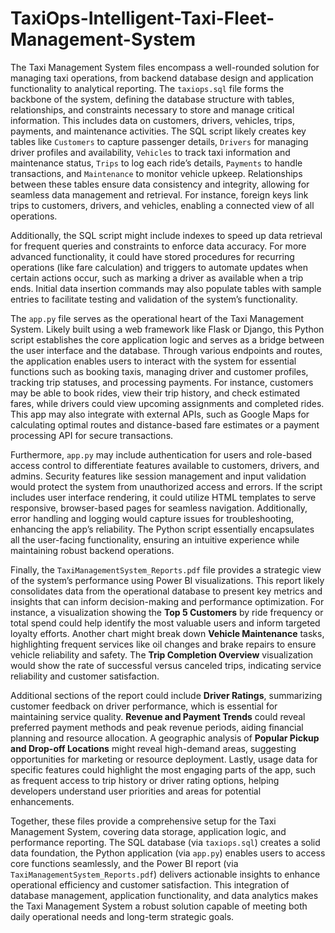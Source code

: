 # TaxiOps-Intelligent-Taxi-Fleet-Management-System

The Taxi Management System files encompass a well-rounded solution for managing taxi operations, from backend database design and application functionality to analytical reporting. The `taxiops.sql` file forms the backbone of the system, defining the database structure with tables, relationships, and constraints necessary to store and manage critical information. This includes data on customers, drivers, vehicles, trips, payments, and maintenance activities. The SQL script likely creates key tables like `Customers` to capture passenger details, `Drivers` for managing driver profiles and availability, `Vehicles` to track taxi information and maintenance status, `Trips` to log each ride’s details, `Payments` to handle transactions, and `Maintenance` to monitor vehicle upkeep. Relationships between these tables ensure data consistency and integrity, allowing for seamless data management and retrieval. For instance, foreign keys link trips to customers, drivers, and vehicles, enabling a connected view of all operations.
                        
Additionally, the SQL script might include indexes to speed up data retrieval for frequent queries and constraints to enforce data accuracy. For more advanced functionality, it could have stored procedures for recurring operations (like fare calculation) and triggers to automate updates when certain actions occur, such as marking a driver as available when a trip ends. Initial data insertion commands may also populate tables with sample entries to facilitate testing and validation of the system’s functionality.

The `app.py` file serves as the operational heart of the Taxi Management System. Likely built using a web framework like Flask or Django, this Python script establishes the core application logic and serves as a bridge between the user interface and the database. Through various endpoints and routes, the application enables users to interact with the system for essential functions such as booking taxis, managing driver and customer profiles, tracking trip statuses, and processing payments. For instance, customers may be able to book rides, view their trip history, and check estimated fares, while drivers could view upcoming assignments and completed rides. This app may also integrate with external APIs, such as Google Maps for calculating optimal routes and distance-based fare estimates or a payment processing API for secure transactions.

Furthermore, `app.py` may include authentication for users and role-based access control to differentiate features available to customers, drivers, and admins. Security features like session management and input validation would protect the system from unauthorized access and errors. If the script includes user interface rendering, it could utilize HTML templates to serve responsive, browser-based pages for seamless navigation. Additionally, error handling and logging would capture issues for troubleshooting, enhancing the app’s reliability. The Python script essentially encapsulates all the user-facing functionality, ensuring an intuitive experience while maintaining robust backend operations.

Finally, the `TaxiManagementSystem_Reports.pdf` file provides a strategic view of the system’s performance using Power BI visualizations. This report likely consolidates data from the operational database to present key metrics and insights that can inform decision-making and performance optimization. For instance, a visualization showing the **Top 5 Customers** by ride frequency or total spend could help identify the most valuable users and inform targeted loyalty efforts. Another chart might break down **Vehicle Maintenance** tasks, highlighting frequent services like oil changes and brake repairs to ensure vehicle reliability and safety. The **Trip Completion Overview** visualization would show the rate of successful versus canceled trips, indicating service reliability and customer satisfaction.

Additional sections of the report could include **Driver Ratings**, summarizing customer feedback on driver performance, which is essential for maintaining service quality. **Revenue and Payment Trends** could reveal preferred payment methods and peak revenue periods, aiding financial planning and resource allocation. A geographic analysis of **Popular Pickup and Drop-off Locations** might reveal high-demand areas, suggesting opportunities for marketing or resource deployment. Lastly, usage data for specific features could highlight the most engaging parts of the app, such as frequent access to trip history or driver rating options, helping developers understand user priorities and areas for potential enhancements.

Together, these files provide a comprehensive setup for the Taxi Management System, covering data storage, application logic, and performance reporting. The SQL database (via `taxiops.sql`) creates a solid data foundation, the Python application (via `app.py`) enables users to access core functions seamlessly, and the Power BI report (via `TaxiManagementSystem_Reports.pdf`) delivers actionable insights to enhance operational efficiency and customer satisfaction. This integration of database management, application functionality, and data analytics makes the Taxi Management System a robust solution capable of meeting both daily operational needs and long-term strategic goals.
